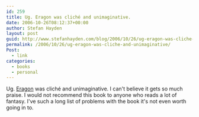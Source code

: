 ```yaml
---
id: 259
title: Ug. Eragon was cliché and unimaginative.
date: 2006-10-26T08:12:37+00:00
author: Stefan Hayden
layout: post
guid: http://www.stefanhayden.com/blog/2006/10/26/ug-eragon-was-cliche-and-unimaginative/
permalink: /2006/10/26/ug-eragon-was-cliche-and-unimaginative/
Post:
  - link
categories:
  - books
  - personal
---
```

<p>Ug. <a href="http://www.amazon.com/o/ASIN/0375826688/stefanhayden-20">Eragon</a> was cliché and unimaginative. I can't believe it gets so much praise. I would not recommend this book to anyone who reads a lot of fantasy. I've such a long list of problems with the book it's not even worth going in to.
</p>
